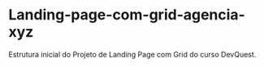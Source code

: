 # Landing-page-com-grid-agencia-xyz
Estrutura inicial do Projeto de Landing Page com Grid do curso DevQuest.
